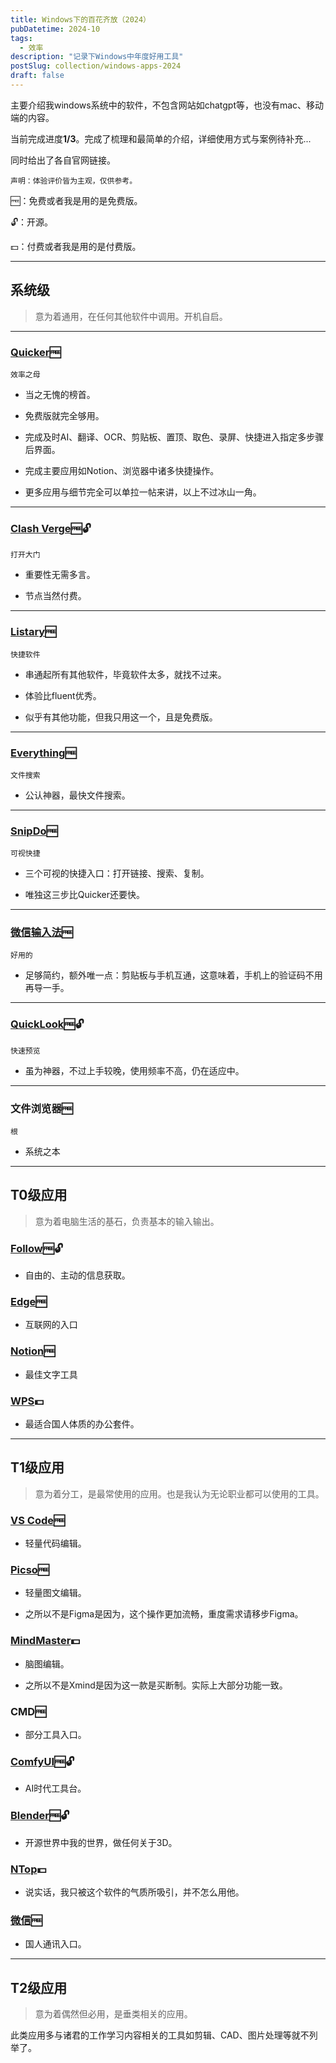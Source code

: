 ```yaml
---
title: Windows下的百花齐放（2024）
pubDatetime: 2024-10
tags:
  - 效率
description: "记录下Windows中年度好用工具"
postSlug: collection/windows-apps-2024
draft: false
---
```


主要介绍我windows系统中的软件，不包含网站如chatgpt等，也没有mac、移动端的内容。

当前完成进度**1/3**。完成了梳理和最简单的介绍，详细使用方式与案例待补充...

同时给出了各自官网链接。

`声明：体验评价皆为主观，仅供参考。
`

🆓：免费或者我是用的是免费版。

🔓：开源。

💵：付费或者我是用的是付费版。

---

## 系统级

> 意为着通用，在任何其他软件中调用。开机自启。

---

### [**Quicker**](https://getquicker.net/)🆓

`效率之母`

- 当之无愧的榜首。

- 免费版就完全够用。

- 完成及时AI、翻译、OCR、剪贴板、置顶、取色、录屏、快捷进入指定多步骤后界面。

- 完成主要应用如Notion、浏览器中诸多快捷操作。

- 更多应用与细节完全可以单拉一帖来讲，以上不过冰山一角。

---

### [**Clash Verge**](https://github.com/clash-verge-rev/clash-verge-rev)🆓🔓

`打开大门`

- 重要性无需多言。

- 节点当然付费。

---

### [**Listary**](https://www.listary.net/)🆓

`快捷软件`

- 串通起所有其他软件，毕竟软件太多，就找不过来。

- 体验比fluent优秀。

- 似乎有其他功能，但我只用这一个，且是免费版。

---

### [**Everything**](https://www.voidtools.com/zh-cn/support/everything/)🆓

`文件搜索`

- 公认神器，最快文件搜索。

---

### [**SnipDo**](https://snipdo-app.com/)🆓

`可视快捷`

- 三个可视的快捷入口：打开链接、搜索、复制。

- 唯独这三步比Quicker还要快。

---

### [**微信输入法**](https://z.weixin.qq.com/)🆓

`好用的`

- 足够简约，额外唯一点：剪贴板与手机互通，这意味着，手机上的验证码不用再导一手。

---

### [**QuickLook**](https://github.com/QL-Win/QuickLook/releases)🆓🔓

`快速预览`

- 虽为神器，不过上手较晚，使用频率不高，仍在适应中。

---

### **文件浏览器**🆓

`根`

- 系统之本

---

## T0级应用

> 意为着电脑生活的基石，负责基本的输入输出。

### [**Follow**](https://github.com/RSSNext/Follow)🆓🔓

- 自由的、主动的信息获取。

### [**Edge**](https://www.microsoft.com/zh-cn/edge)🆓

- 互联网的入口

### [**Notion**](https://www.notion.so/)🆓

- 最佳文字工具

### [**WPS**](https://www.wps.cn/)💵

- 最适合国人体质的办公套件。

---

## T1级应用

> 意为着分工，是最常使用的应用。也是我认为无论职业都可以使用的工具。

### [**VS Code**](https://code.visualstudio.com/)🆓

- 轻量代码编辑。

### [**Picso**](https://pixso.cn)🆓

- 轻量图文编辑。

- 之所以不是Figma是因为，这个操作更加流畅，重度需求请移步Figma。

### [**MindMaster**](https://www.edrawsoft.cn/mindmaster/)💵

- 脑图编辑。

- 之所以不是Xmind是因为这一款是买断制。实际上大部分功能一致。

### **CMD**🆓

- 部分工具入口。

### [**ComfyUI**](https://github.com/comfyanonymous/ComfyUI)🆓🔓

- AI时代工具台。

### [**Blender**](https://www.blender.org/)🆓🔓

- 开源世界中我的世界，做任何关于3D。

### [**NTop**](https://ntopology.com/)💵

- 说实话，我只被这个软件的气质所吸引，并不怎么用他。

### [**微信**](https://weixin.qq.com/)🆓

- 国人通讯入口。

---

## T2级应用

> 意为着偶然但必用，是垂类相关的应用。

此类应用多与诸君的工作学习内容相关的工具如剪辑、CAD、图片处理等就不列举了。 